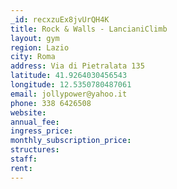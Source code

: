 ```yaml
---
_id: recxzuEx8jvUrQH4K
title: Rock & Walls - LancianiClimb
layout: gym
region: Lazio
city: Roma
address: Via di Pietralata 135
latitude: 41.9264030456543
longitude: 12.5350780487061
email: jollypower@yahoo.it
phone: 338 6426508
website: 
annual_fee: 
ingress_price: 
monthly_subscription_price: 
structures: 
staff: 
rent: 
---
```


